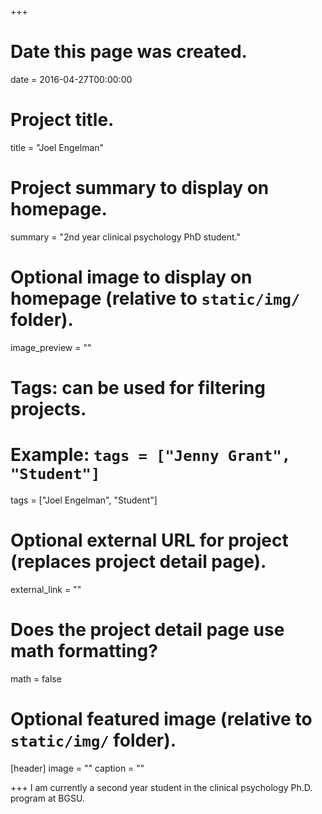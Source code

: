 +++
# Date this page was created.
date = 2016-04-27T00:00:00

# Project title.
title = "Joel Engelman"

# Project summary to display on homepage.
summary = "2nd year clinical psychology PhD student."

# Optional image to display on homepage (relative to `static/img/` folder).
image_preview = ""

# Tags: can be used for filtering projects.
# Example: `tags = ["Jenny Grant", "Student"]`
tags = ["Joel Engelman", "Student"]

# Optional external URL for project (replaces project detail page).
external_link = ""

# Does the project detail page use math formatting?
math = false

# Optional featured image (relative to `static/img/` folder).
[header]
image = ""
caption = ""

+++
I am currently a second year student in the clinical psychology Ph.D. program at BGSU. 
